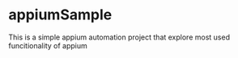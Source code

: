 # appiumSample

This is a simple appium automation project that explore most used funcitionality of appium
